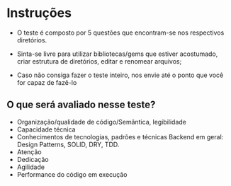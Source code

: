 # Instruções

+ O teste é composto por 5 questões que encontram-se nos respectivos diretórios.

+ Sinta-se livre para utilizar bibliotecas/gems que estiver acostumado, criar estrutura de diretórios, editar e renomear arquivos;

+ Caso não consiga fazer o teste inteiro, nos envie até o ponto que você for capaz de fazê-lo

## O que será avaliado nesse teste?
+ Organização/qualidade de código/Semântica, legibilidade
+ Capacidade técnica
+ Conhecimentos de tecnologias, padrões e técnicas Backend em geral: Design Patterns, SOLID, DRY, TDD.
+ Atenção
+ Dedicação
+ Agilidade
+ Performance do código em execução
